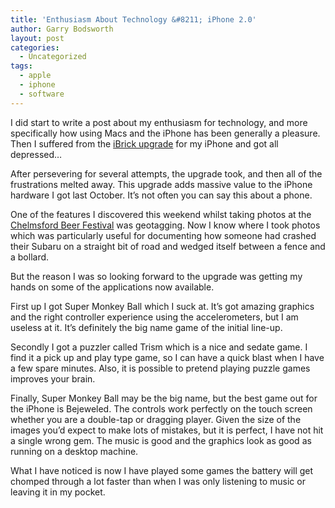 ```yaml
---
title: 'Enthusiasm About Technology &#8211; iPhone 2.0'
author: Garry Bodsworth
layout: post
categories:
  - Uncategorized
tags:
  - apple
  - iphone
  - software
---
```

I did start to write a post about my enthusiasm for technology, and more specifically how using Macs and the iPhone has been generally a pleasure. Then I suffered from the [iBrick upgrade][1] for my iPhone and got all depressed&#8230;

After persevering for several attempts, the upgrade took, and then all of the frustrations melted away. This upgrade adds massive value to the iPhone hardware I got last October. It&#8217;s not often you can say this about a phone.

One of the features I discovered this weekend whilst taking photos at the [Chelmsford Beer Festival][2] was geotagging. Now I know where I took photos which was particularly useful for documenting how someone had crashed their Subaru on a straight bit of road and wedged itself between a fence and a bollard.

But the reason I was so looking forward to the upgrade was getting my hands on some of the applications now available.

First up I got Super Monkey Ball which I suck at. It&#8217;s got amazing graphics and the right controller experience using the accelerometers, but I am useless at it. It&#8217;s definitely the big name game of the initial line-up.

Secondly I got a puzzler called Trism which is a nice and sedate game. I find it a pick up and play type game, so I can have a quick blast when I have a few spare minutes. Also, it is possible to pretend playing puzzle games improves your brain.

Finally, Super Monkey Ball may be the big name, but the best game out for the iPhone is Bejeweled. The controls work perfectly on the touch screen whether you are a double-tap or dragging player. Given the size of the images you&#8217;d expect to make lots of mistakes, but it is perfect, I have not hit a single wrong gem. The music is good and the graphics look as good as running on a desktop machine.

What I have noticed is now I have played some games the battery will get chomped through a lot faster than when I was only listening to music or leaving it in my pocket.

 [1]: http://www.appleinsider.com/articles/08/07/11/apple_releases_iphone_and_ipod_touch_software_2_0_see_warning.html
 [2]: http://www.chelmsfordbeerfestival.org.uk/